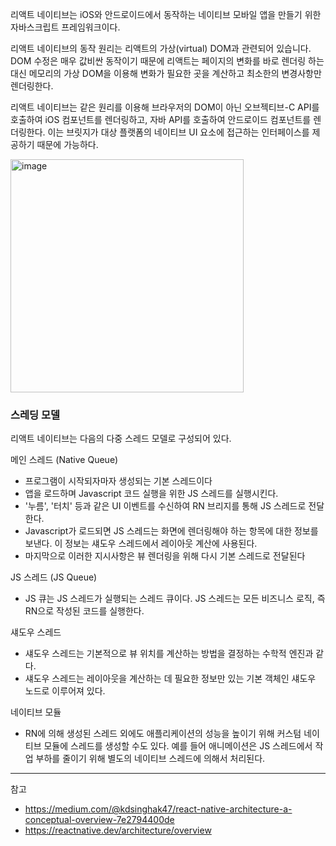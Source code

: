 리액트 네이티브는 iOS와 안드로이드에서 동작하는 네이티브 모바일 앱을 만들기 위한 자바스크립트 프레임워크이다.

리액트 네이티브의 동작 원리는 리액트의 가상(virtual) DOM과 관련되어 있습니다. DOM 수정은 매우 값비싼 동작이기 때문에 리액트는 페이지의 변화를 바로 렌더링 하는 대신 메모리의 가상 DOM을 이용해 변화가 필요한 곳을 계산하고 최소한의 변경사항만 렌더링한다.

리액트 네이티브는 같은 원리를 이용해 브라우저의 DOM이 아닌 오브젝티브-C API를 호출하여 iOS 컴포넌트를 렌더링하고, 자바 API를 호출하여 안드로이드 컴포넌트를 렌더링한다. 이는 브릿지가 대상 플랫폼의 네이티브 UI 요소에 접근하는 인터페이스를 제공하기 때문에 가능하다.

<img style="height: 373px" alt="image" src="https://github.com/user-attachments/assets/fe62ae1a-f874-49b9-8540-393d6c056516">

### 스레딩 모델

리액트 네이티브는 다음의 다중 스레드 모델로 구성되어 있다.

메인 스레드 (Native Queue)
- 프로그램이 시작되자마자 생성되는 기본 스레드이다
- 앱을 로드하며 Javascript 코드 실행을 위한 JS 스레드를 실행시킨다.
- '누름', '터치' 등과 같은 UI 이벤트를 수신하여 RN 브리지를 통해 JS 스레드로 전달한다.
- Javascript가 로드되면 JS 스레드는 화면에 렌더링해야 하는 항목에 대한 정보를 보낸다. 이 정보는 섀도우 스레드에서 레이아웃 계산에 사용된다.
- 마지막으로 이러한 지시사항은 뷰 렌더링을 위해 다시 기본 스레드로 전달된다

JS 스레드 (JS Queue)
- JS 큐는 JS 스레드가 실행되는 스레드 큐이다. JS 스레드는 모든 비즈니스 로직, 즉 RN으로 작성된 코드를 실행한다.

섀도우 스레드
- 섀도우 스레드는 기본적으로 뷰 위치를 계산하는 방법을 결정하는 수학적 엔진과 같다.
- 섀도우 스레드는 레이아웃을 계산하는 데 필요한 정보만 있는 기본 객체인 섀도우 노드로 이루어져 있다.

네이티브 모듈
- RN에 의해 생성된 스레드 외에도 애플리케이션의 성능을 높이기 위해 커스텀 네이티브 모듈에 스레드를 생성할 수도 있다. 예를 들어 애니메이션은 JS 스레드에서 작업 부하를 줄이기 위해 별도의 네이티브 스레드에 의해서 처리된다.

---
참고
- https://medium.com/@kdsinghak47/react-native-architecture-a-conceptual-overview-7e2794400de
- https://reactnative.dev/architecture/overview

